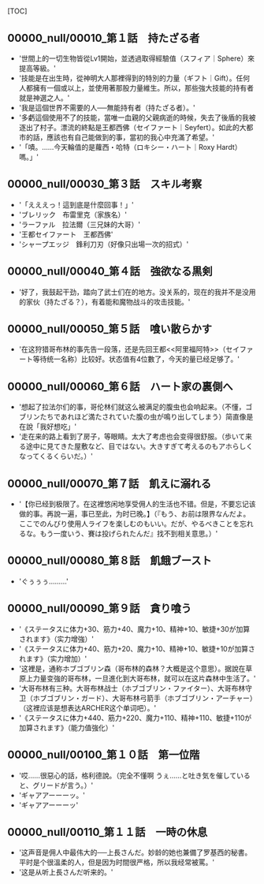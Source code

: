 # 

[TOC]

## 00000_null/00010_第１話　持たざる者

- '世間上的一切生物皆從Lv1開始，並透過取得經驗值（スフィア｜Sphere）來提高等級。'
- '技能是在出生時，從神明大人那裡得到的特別的力量（ギフト｜Gift）。任何人都擁有一個或以上，並使用著那股力量維生。所以，那些強大技能的持有者就是神選之人。'
- '我是這個世界不需要的人──無能持有者（持たざる者）。'
- '多虧這個使用不了的技能，當唯一血親的父親病逝的時候，失去了後盾的我被逐出了村子。漂流的終點是王都西佛（セイファート｜Seyfert）。如此的大都市的話，應該也有自己能做到的事，當初的我心中充滿了希望。'
- '「嘖。……今天輪值的是蘿西・哈特（ロキシー・ハート｜Roxy Hardt）嗎。」'


## 00000_null/00030_第３話　スキル考察

- '「えええっ！這到底是什麼回事！」'
- 'ブレリック　布雷里克（家族名）'
- 'ラーファル　拉法爾（三兄妹的大哥）'
- '王都セイファート　王都西佛'
- 'シャープエッジ　鋒利刀刃（好像只出場一次的招式）'


## 00000_null/00040_第４話　強欲なる黒剣

- '好了，我鼓起干劲，踏向了武士们在的地方。没关系的，现在的我并不是没用的家伙（持たざる？），有着能和魔物战斗的攻击技能。'


## 00000_null/00050_第５話　喰い散らかす

- '在这狩猎哥布林的事先告一段落，还是先回王都<<阿里福阿特>>（セイファート等待统一名称）比较好。状态值有4位數了，今天的量已经足够了。'


## 00000_null/00060_第６話　ハート家の裏側へ

- '想起了拉法尔们的事，哥伦林们就这么被满足的腹虫也会响起来。（不懂，ゴブリンたちであれほど満たされていた腹の虫が鳴り出してしまう）简直像是在說「我好想吃」'
- '走在来的路上看到了房子，等眼睛。太大了考虑也会变得很舒服。（歩いて来る途中に見てきた屋敷など、目ではない。大きすぎて考えるのもアホらしくなってくるくらいだ。）'


## 00000_null/00070_第７話　飢えに溺れる

- '【你已经到极限了。在这裡悠闲地享受佣人的生活也不错。但是，不要忘记该做的事。再說一遍，事已至此，为时已晚。】（『もう、お前は限界なんだよ。ここでのんびり使用人ライフを楽しむのもいい。だが、やるべきことを忘れるな。もう一度いう、賽は投げられたんだ』找不到相关意思。）'


## 00000_null/00080_第８話　飢餓ブースト

- 'ぐぅぅぅ………'


## 00000_null/00090_第９話　貪り喰う

- '《ステータスに体力+30、筋力+40、魔力+10、精神+10、敏捷+30が加算されます》（实力增強）'
- '《ステータスに体力+40、筋力+20、魔力+10、精神+10、敏捷+10が加算されます》（实力增加）'
- '这裡是，通称ホブゴブリン森（哥布林的森林？大概是这个意思）。据說在草原上力量变強的哥布林，一旦進化到大哥布林，就可以在这片森林中生活了。'
- '大哥布林有三种。大哥布林战士（ホブゴブリン・ファイター）、大哥布林守卫（ホブゴブリン・ガード）、大哥布林弓箭手（ホブゴブリン・アーチャー）（这裡应该是想表达ARCHER这个单词吧）。'
- '《ステータスに体力+440、筋力+220、魔力+110、精神+110、敏捷+110が加算されます》（能力值強化）'


## 00000_null/00100_第１０話　第一位階

- '哎……很惡心的話，格利德說。（完全不懂啊 うぇ……と吐き気を催していると、グリードが言う。）'
- 'ギャアアーーーッ。'
- 'ギャアアーーーッ'


## 00000_null/00110_第１１話　一時の休息

- '这声音是佣人中最伟大的──上長さんだ。妙龄的她也兼備了罗基西的秘書。平时是个很溫柔的人，但是因为时間很严格，所以我经常被罵。'
- '这是从听上長さんだ听来的。'
